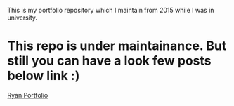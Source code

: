 
<p> This is my portfolio repository which I maintain from 2015 while I was in university. </p>

# This repo is under maintainance. But still you can have a look few posts below link :)

[Ryan Portfolio](rbasehewa.github.io)
